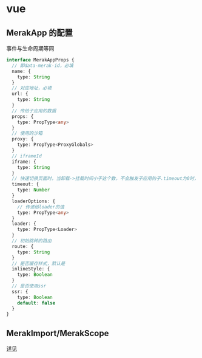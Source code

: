 # vue

## MerakApp 的配置

事件与生命周期等同
```ts
interface MerakAppProps {
  // 即data-merak-id，必填
  name: {
    type: String
  }
  // 对应地址，必填
  url: {
    type: String
  }
  // 传给子应用的数据
  props: {
    type: PropType<any>
  }
  // 使用的沙箱
  proxy: {
    type: PropType<ProxyGlobals>
  }
  // iframeId
  iframe: {
    type: String
  }
  // 快速切换页面时，当卸载->挂载时间小于这个数，不会触发子应用钩子.timeout为0时，则一定会触发
  timeout: {
    type: Number
  }
  loaderOptions: {
    // 传递给loader的值
    type: PropType<any>
  }
  loader: {
    type: PropType<Loader>
  }
  // 初始跳转的路由
  route: {
    type: String
  }
  // 是否缓存样式，默认是
  inlineStyle: {
    type: Boolean
  }
  // 是否使用ssr
  ssr: {
    type: Boolean
    default: false
  }
}
```

## MerakImport/MerakScope

[详见](https://github.com/fgsreally/merak/blob/main/packages/vue/src/block.ts)
